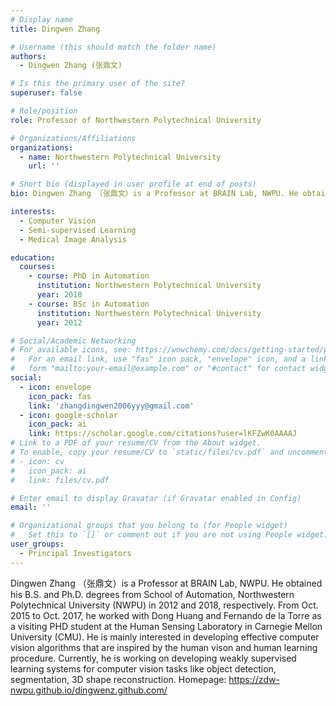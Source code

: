 ```yaml
---
# Display name
title: Dingwen Zhang

# Username (this should match the folder name)
authors:
  - Dingwen Zhang (张鼎文)

# Is this the primary user of the site?
superuser: false

# Role/position
role: Professor of Northwestern Polytechnical University

# Organizations/Affiliations
organizations:
  - name: Northwestern Polytechnical University
    url: ''

# Short bio (displayed in user profile at end of posts)
bio: Dingwen Zhang （张鼎文）is a Professor at BRAIN Lab, NWPU. He obtained his B.S. and Ph.D. degrees from School of Automation, Northwestern Polytechnical University (NWPU) in 2012 and 2018, respectively.

interests:
  - Computer Vision
  - Semi-supervised Learning
  - Medical Image Analysis

education:
  courses:
    - course: PhD in Automation
      institution: Northwestern Polytechnical University
      year: 2018
    - course: BSc in Automation
      institution: Northwestern Polytechnical University
      year: 2012

# Social/Academic Networking
# For available icons, see: https://wowchemy.com/docs/getting-started/page-builder/#icons
#   For an email link, use "fas" icon pack, "envelope" icon, and a link in the
#   form "mailto:your-email@example.com" or "#contact" for contact widget.
social:
  - icon: envelope
    icon_pack: fas
    link: 'zhangdingwen2006yyy@gmail.com'
  - icon: google-scholar
    icon_pack: ai
    link: https://scholar.google.com/citations?user=lKFZwK0AAAAJ
# Link to a PDF of your resume/CV from the About widget.
# To enable, copy your resume/CV to `static/files/cv.pdf` and uncomment the lines below.
# - icon: cv
#   icon_pack: ai
#   link: files/cv.pdf

# Enter email to display Gravatar (if Gravatar enabled in Config)
email: ''

# Organizational groups that you belong to (for People widget)
#   Set this to `[]` or comment out if you are not using People widget.
user_groups:
  - Principal Investigators
---
```


Dingwen Zhang （张鼎文）is a Professor at BRAIN Lab, NWPU. He obtained his B.S. and Ph.D. degrees from School of Automation, Northwestern Polytechnical University (NWPU) in 2012 and 2018, respectively. From Oct. 2015 to Oct. 2017, he worked with Dong Huang and Fernando de la Torre as a visiting PHD student at the Human Sensing Laboratory in Carnegie Mellon University (CMU). He is mainly interested in developing effective computer vision algorithms that are inspired by the human vison and human learning procedure. Currently, he is working on developing weakly supervised learning systems for computer vision tasks like object detection, segmentation, 3D shape reconstruction. Homepage: https://zdw-nwpu.github.io/dingwenz.github.com/